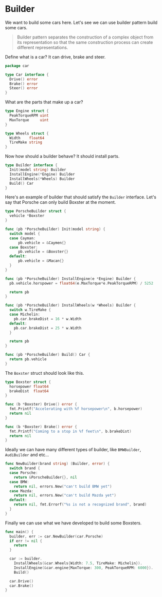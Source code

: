 # Builder

We want to build some cars here. Let's see we can use builder pattern build some cars.

> Builder pattern separates the construction of a complex object from its representation so that the same construction process can create different representations.

Define what is a car? It can drive, brake and steer.

```go
package car

type Car interface {
  Drive() error
  Brake() error
  Steer() error
}
```

What are the parts that make up a car?

```go
type Engine struct {
  PeakTorqueRPM uint
  MaxTorque     uint
}

type Wheels struct {
  Width    float64
  TireMake string
}
```

Now how should a builder behave? It should install parts.

```go
type Builder interface {
  Init(model string) Builder
  InstallEngine(*Engine) Builder
  InstallWheels(*Wheels) Builder
  Build() Car
}
```

Here's an example of builder that should satisfy the `Builder` interface. Let's say that Porsche can only build Boxster at the moment.

```go
type PorscheBuilder struct {
  vehicle *Boxster
}

func (pb *PorscheBuilder) Init(model string) {
  switch model {
  case Cayman:
      pb.vehicle = &Caymen{}
  case Boxster:
      pb.vehicle = &Boxster{}
  default:
      pb.vehicle = &Macan{}
  }
}

func (pb *PorscheBuilder) InstallEngine(e *Engine) Builder {
  pb.vehicle.horspower = float64(e.MaxTorque*e.PeakTorqueRPM) / 5252

  return pb
}

func (pb *PorscheBuilder) InstallWheels(w *Wheels) Builder {
  switch w.TireMake {
  case Michelin:
    pb.car.brakeDist = 16 * w.Width
  default:
    pb.car.brakeDist = 25 * w.Width
  }

  return pb
}

func (pb *PorscheBuilder) Build() Car {
  return pb.vehicle
}
```

The `Boxster` struct should look like this.

```go
type Boxster struct {
  horsepower float64
  brakeDist  float64
}

func (b *Boxster) Drive() error {
  fmt.Printf("Accelerating with %f horsepower\n", b.horsepower)
  return nil
}

func (b *Boxster) Brake() error {
  fmt.Printf("Coming to a stop in %f feet\n", b.brakeDist)
  return nil
}
```

Ideally we can have many different types of builder, like `BMWBuilder`, `AudiBuilder` and etc...

```go
func NewBuilder(brand string) (Builder, error) {
  switch brand {
  case Porsche:
    return &PorscheBuilder{}, nil
  case BMW:
    return nil, errors.New("can't build BMW yet")
  case Mazda:
    return nil, errors.New("can't build Mazda yet")
  default:
    return nil, fmt.Errorf("%s is not a recognized brand", brand)
  }
}
```

Finally we can use what we have developed to build some Boxsters.

```go
func main() {
  builder, err := car.NewBuilder(car.Porsche)
  if err != nil {
    return
  }

  car := builder.
    InstallWheels(&car.Wheels{Width: 7.5, TireMake: Michelin}).
    InstallEngine(&car.engine{MaxTorque: 300, PeakTorqueRPM: 6000}).
    Build()

  car.Drive()
  car.Brake()
}
```

